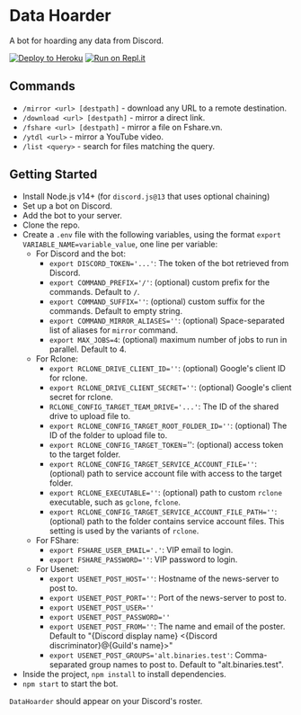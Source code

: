 # Data Hoarder

A bot for hoarding any data from Discord.

[![Deploy to Heroku](https://www.herokucdn.com/deploy/button.svg)](https://heroku.com/deploy)
[![Run on Repl.it](https://repl.it/badge/github/vietcode/DataHoarder)](https://repl.it/github/vietcode/DataHoarder)

## Commands

- `/mirror <url> [destpath]` - download any URL to a remote destination.
- `/download <url> [destpath]` - mirror a direct link.
- `/fshare <url> [destpath]` - mirror a file on Fshare.vn.
- `/ytdl <url>` - mirror a YouTube video.
- `/list <query>` - search for files matching the query.

## Getting Started

- Install Node.js v14+ (for `discord.js@13` that uses optional chaining)
- Set up a bot on Discord.
- Add the bot to your server.
- Clone the repo.
- Create a `.env` file with the following variables, using the format 
  `export VARIABLE_NAME=variable_value`, one line per variable:
  - For Discord and the bot:
    - `export DISCORD_TOKEN='...'`: The token of the bot retrieved from Discord.
    - `export COMMAND_PREFIX='/'`: (optional) custom prefix for the commands. Default to `/`.
    - `export COMMAND_SUFFIX=''`: (optional) custom suffix for the commands. Default to empty string.
    - `export COMMAND_MIRROR_ALIASES=''`: (optional) Space-separated list of aliases for `mirror` command.
    - `export MAX_JOBS=4`: (optional) maximum number of jobs to run in parallel. Default to 4.
  - For Rclone:
    - `export RCLONE_DRIVE_CLIENT_ID=''`: (optional) Google's client ID for rclone.
    - `export RCLONE_DRIVE_CLIENT_SECRET=''`: (optional) Google's client secret for rclone.
    - `RCLONE_CONFIG_TARGET_TEAM_DRIVE='...'`: The ID of the shared drive to upload file to.
    - `export RCLONE_CONFIG_TARGET_ROOT_FOLDER_ID=''`: (optional) The ID of the folder to upload file to.
    - `export RCLONE_CONFIG_TARGET_TOKEN`='': (optional) access token to the target folder.
    - `export RCLONE_CONFIG_TARGET_SERVICE_ACCOUNT_FILE=''`: (optional) path to service account file with access to the target folder.
    - `export RCLONE_EXECUTABLE=''`: (optional) path to custom `rclone` executable, such as `gclone`, `fclone`.
    - `export RCLONE_CONFIG_TARGET_SERVICE_ACCOUNT_FILE_PATH=''`: (optional) path to the folder contains service account files. This setting is used by the variants of `rclone`.
  - For FShare:
    - `export FSHARE_USER_EMAIL='.'`: VIP email to login.
    - `export FSHARE_PASSWORD=''`: VIP password to login.
  - For Usenet:
    - `export USENET_POST_HOST=''`: Hostname of the news-server to post to.
    - `export USENET_POST_PORT=''`: Port of the news-server to post to.
    - `export USENET_POST_USER=''`
    - `export USENET_POST_PASSWORD=''`
    - `export USENET_POST_FROM=''`: The name and email of the poster. Default to "{Discord display name} <{Discord discriminator}@{Guild's name}>"
    - `export USENET_POST_GROUPS='alt.binaries.test'`: Comma-separated group names to post to. Default to "alt.binaries.test".
- Inside the project, `npm install` to install dependencies.
- `npm start` to start the bot.

`DataHoarder` should appear on your Discord's roster.
